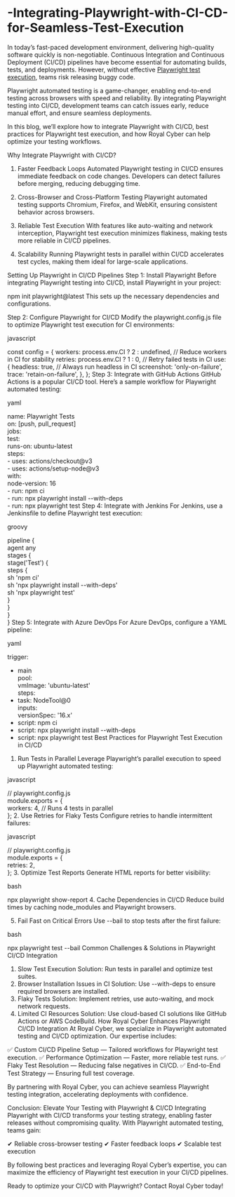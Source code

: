 # -Integrating-Playwright-with-CI-CD-for-Seamless-Test-Execution

In today’s fast-paced development environment, delivering high-quality software quickly is non-negotiable. Continuous Integration and Continuous Deployment (CI/CD) pipelines have become essential for automating builds, tests, and deployments. However, without effective [Playwright test execution](https://www.royalcyber.com/company/contact-us/), teams risk releasing buggy code.

Playwright automated testing is a game-changer, enabling end-to-end testing across browsers with speed and reliability. By integrating Playwright testing into CI/CD, development teams can catch issues early, reduce manual effort, and ensure seamless deployments.

In this blog, we’ll explore how to integrate Playwright with CI/CD, best practices for Playwright test execution, and how Royal Cyber can help optimize your testing workflows.

Why Integrate Playwright with CI/CD?
1. Faster Feedback Loops
Automated Playwright testing in CI/CD ensures immediate feedback on code changes. Developers can detect failures before merging, reducing debugging time.

2. Cross-Browser and Cross-Platform Testing
Playwright automated testing supports Chromium, Firefox, and WebKit, ensuring consistent behavior across browsers.

3. Reliable Test Execution
With features like auto-waiting and network interception, Playwright test execution minimizes flakiness, making tests more reliable in CI/CD pipelines.

4. Scalability
Running Playwright tests in parallel within CI/CD accelerates test cycles, making them ideal for large-scale applications.

Setting Up Playwright in CI/CD Pipelines
Step 1: Install Playwright
Before integrating Playwright testing into CI/CD, install Playwright in your project:

npm init playwright@latest
This sets up the necessary dependencies and configurations.

Step 2: Configure Playwright for CI/CD
Modify the playwright.config.js file to optimize Playwright test execution for CI environments:

javascript

const config = {
  workers: process.env.CI ? 2 : undefined, // Reduce workers in CI for stability
  retries: process.env.CI ? 1 : 0, // Retry failed tests in CI
  use: {
    headless: true, // Always run headless in CI
    screenshot: 'only-on-failure',
    trace: 'retain-on-failure',
  },
};
Step 3: Integrate with GitHub Actions
GitHub Actions is a popular CI/CD tool. Here’s a sample workflow for Playwright automated testing:

yaml

name: Playwright Tests  
on: [push, pull_request]  
jobs:  
  test:  
    runs-on: ubuntu-latest  
    steps:  
      - uses: actions/checkout@v3  
      - uses: actions/setup-node@v3  
        with:  
          node-version: 16  
      - run: npm ci  
      - run: npx playwright install --with-deps  
      - run: npx playwright test
Step 4: Integrate with Jenkins
For Jenkins, use a Jenkinsfile to define Playwright test execution:

groovy

pipeline {  
  agent any  
  stages {  
    stage('Test') {  
      steps {  
        sh 'npm ci'  
        sh 'npx playwright install --with-deps'  
        sh 'npx playwright test'  
      }  
    }  
  }  
}
Step 5: Integrate with Azure DevOps
For Azure DevOps, configure a YAML pipeline:

yaml

trigger:  
- main  
pool:  
  vmImage: 'ubuntu-latest'  
steps:  
- task: NodeTool@0  
  inputs:  
    versionSpec: '16.x'  
- script: npm ci  
- script: npx playwright install --with-deps  
- script: npx playwright test
Best Practices for Playwright Test Execution in CI/CD
1. Run Tests in Parallel
Leverage Playwright’s parallel execution to speed up Playwright automated testing:

javascript

// playwright.config.js  
module.exports = {  
  workers: 4, // Runs 4 tests in parallel  
};
2. Use Retries for Flaky Tests
Configure retries to handle intermittent failures:

javascript

// playwright.config.js  
module.exports = {  
  retries: 2,  
};
3. Optimize Test Reports
Generate HTML reports for better visibility:

bash

npx playwright show-report
4. Cache Dependencies in CI/CD
Reduce build times by caching node_modules and Playwright browsers.

5. Fail Fast on Critical Errors
Use --bail to stop tests after the first failure:

bash

npx playwright test --bail
Common Challenges & Solutions in Playwright CI/CD Integration
1. Slow Test Execution
Solution: Run tests in parallel and optimize test suites.
2. Browser Installation Issues in CI
Solution: Use --with-deps to ensure required browsers are installed.
3. Flaky Tests
Solution: Implement retries, use auto-waiting, and mock network requests.
4. Limited CI Resources
Solution: Use cloud-based CI solutions like GitHub Actions or AWS CodeBuild.
How Royal Cyber Enhances Playwright CI/CD Integration
At Royal Cyber, we specialize in Playwright automated testing and CI/CD optimization. Our expertise includes:

✅ Custom CI/CD Pipeline Setup — Tailored workflows for Playwright test execution.
✅ Performance Optimization — Faster, more reliable test runs.
✅ Flaky Test Resolution — Reducing false negatives in CI/CD.
✅ End-to-End Test Strategy — Ensuring full test coverage.

By partnering with Royal Cyber, you can achieve seamless Playwright testing integration, accelerating deployments with confidence.

Conclusion: Elevate Your Testing with Playwright & CI/CD
Integrating Playwright with CI/CD transforms your testing strategy, enabling faster releases without compromising quality. With Playwright automated testing, teams gain:

✔ Reliable cross-browser testing
✔ Faster feedback loops
✔ Scalable test execution

By following best practices and leveraging Royal Cyber’s expertise, you can maximize the efficiency of Playwright test execution in your CI/CD pipelines.

Ready to optimize your CI/CD with Playwright? Contact Royal Cyber today!
